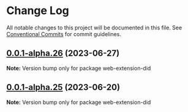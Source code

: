 # Change Log

All notable changes to this project will be documented in this file.
See [Conventional Commits](https://conventionalcommits.org) for commit guidelines.

## [0.0.1-alpha.26](https://portkey/Portkey-Wallet/portkey-providers/compare/v0.0.1-alpha.25...v0.0.1-alpha.26) (2023-06-27)

**Note:** Version bump only for package web-extension-did

## [0.0.1-alpha.25](https://portkey/Portkey-Wallet/portkey-providers/compare/v0.0.1-alpha.24...v0.0.1-alpha.25) (2023-06-20)

**Note:** Version bump only for package web-extension-did
